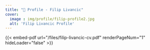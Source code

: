 ```yaml
---
title: "👤 Profile - Filip Livancic"
cover:
  image : img/profile/filip-profile2.jpg
  alt: 'Filip Livancic Profile'
---
```


{{< embed-pdf url="/files/filip-livancic-cv.pdf" renderPageNum="1" hideLoader="false" >}}
